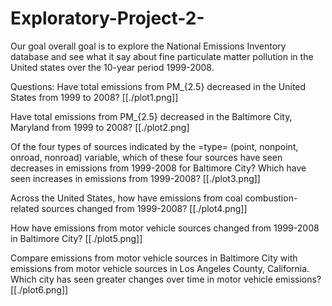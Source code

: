 # Exploratory-Project-2-
Our goal overall goal is to explore the National Emissions Inventory database and see what it say about fine particulate matter pollution in the United states over the 10-year period 1999-2008.

Questions: 
Have total emissions from PM_{2.5} decreased in the United States from 1999 to 2008?
[[./plot1.png]]

Have total emissions from PM_{2.5} decreased in the Baltimore City, Maryland from 1999 to 2008?
[[./plot2.png]

Of the four types of sources indicated by the =type= (point, nonpoint, onroad, nonroad) variable, which of these four sources have seen decreases in emissions from 1999-2008 for Baltimore City? Which have seen increases in emissions from 1999-2008?
[[./plot3.png]]

Across the United States, how have emissions from coal combustion-related sources changed from 1999-2008?
[[./plot4.png]]

How have emissions from motor vehicle sources changed from 1999-2008 in Baltimore City?
[[./plot5.png]]

Compare emissions from motor vehicle sources in Baltimore City with emissions from motor vehicle sources in Los Angeles County, California. Which city has seen greater changes over time in motor vehicle emissions?
[[./plot6.png]]
